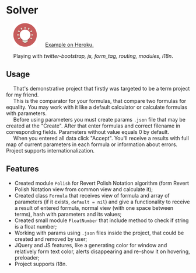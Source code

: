 # Solver

&nbsp;&nbsp;&nbsp;&nbsp;&nbsp;![Solver](https://raw.githubusercontent.com/ailecksandr/Coorsach/master/app/assets/images/favicon.png)
&nbsp;&nbsp;&nbsp;&nbsp;&nbsp;[Example on Heroku.](https://protected-tundra-9177.herokuapp.com/)

&nbsp;&nbsp;&nbsp;&nbsp;&nbsp;Playing with *twitter-bootstrap, js, form_tag, routing, modules, i18n*.

## Usage

&nbsp;&nbsp;&nbsp;&nbsp;&nbsp;That's demonstrative project that firstly was targeted to be a term project for my friend.\
&nbsp;&nbsp;&nbsp;&nbsp;&nbsp;This is the comparator for your formulas, that compare two formulas for equality. You may work with it like a default calculator or calculate formulas with parameters.\
&nbsp;&nbsp;&nbsp;&nbsp;&nbsp;Before using parameters you must create params `.json` file that may be created at the "Create". After that enter formulas and correct filename in corresponding fields. Parameters without value equals 0 by default.\
&nbsp;&nbsp;&nbsp;&nbsp;&nbsp;When you entered all data click "Accept". You'll receive a results with full map of current parameters in each formula or information about errors. Project supports internationalization.

## Features

- Created module `Polish` for Revert Polish Notation algorithm (form Revert Polish Notation view from common view and calculate it);
- Created class `Formula` that receives view of formula and array of parameters (if it exists, `default = nil`) and give a functionality to receive a result of entered formula, normal view (with one space between terms), hash with parameters and its values;
- Created small module `FloatNumber` that include method to check if string is a float number;
- Working with params using `.json` files inside the project, that could be created and removed by user;
- JQuery and JS features, like a generating color for window and relatively form text color, alerts disappearing and re-show it on hovering, preloader;
- Project supports i18n.